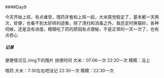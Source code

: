 ####Day9

今天开始上班，有点难受，喂药牙套和上班一起，大米感觉稳定了，基本都一天两次，软便，也看不到太好转的迹象，除了清扫和消毒之外，我还定时换猫砂，各种伺候，还是没有进度。糯糯吃了药的原因有点便秘，不是正常的一天一次了，也有点担心

##### 记录

便便情况见./img下的图片
排便时间
大米：07:06一次 22:20一次
糯糯：没上

喂药 
大米：7:30左右吧没记 22:30一次
糯糯：22:30一次

